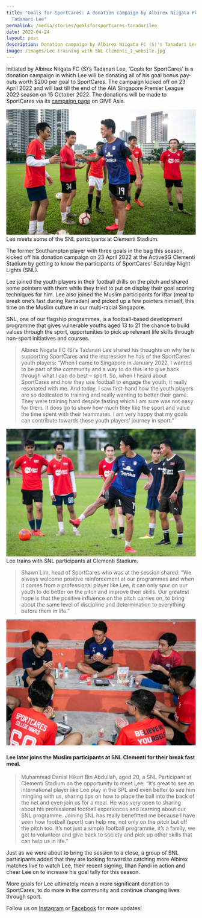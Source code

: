 ```yaml
---
title: "Goals for SportCares: A donation campaign by Albirex Niigata FC (S)'s
  Tadanari Lee"
permalink: /media/stories/goalsforsportcares-tanadarilee
date: 2022-04-24
layout: post
description: Donation campaign by Albirex Niigata FC (S)'s Tanadari Lee for SportCares
image: /images/Lee training with SNL Clementi_1_website.jpg
---
```

Initiated by Albirex Niigata FC (S)’s Tadanari Lee, ‘Goals for SportCares’ is a donation campaign in which Lee will be donating all of his goal bonus pay-outs worth $200 per goal to SportCares. The campaign kicked off on 23 April 2022 and will last till the end of the AIA Singapore Premier League 2022 season on 15 October 2022. The donations will be made to SportCares via its [campaign page](https://go.gov.sg/goalsforsportcares-campaignpage2022) on GIVE Asia.

![](/images/Lee%20training%20with%20SNL%20Clementi_1_website.jpg)
Lee meets some of the SNL participants at Clementi Stadium. 

The former Southampton player with three goals in the bag this season, kicked off his donation campaign on 23 April 2022 at the ActiveSG Clementi Stadium by getting to know the participants of SportCares’ Saturday Night Lights (SNL). 

Lee joined the youth players in their football drills on the pitch and shared some pointers with them while they tried to put on display their goal scoring techniques for him. Lee also joined the Muslim participants for iftar (meal to break one’s fast during Ramadan) and picked up a few pointers himself, this time on the Muslim culture in our multi-racial Singapore.

SNL, one of our flagship programmes, is a football-based development programme that gives vulnerable youths aged 13 to 21 the chance to build values through the sport, opportunities to pick up relevant life skills through non-sport initiatives and courses.

> Albirex Niigata FC (S)’s Tadanari Lee shared his thoughts on why he is supporting SportCares and the impression he has of the SportCares’ youth players: “When I came to Singapore in January 2022, I wanted to be part of the community and a way to do this is to give back through what I can do best – sport. So, when I heard about SportCares and how they use football to engage the youth, it really resonated with me. And today, I saw first-hand how the youth players are so dedicated to training and really wanting to better their game. They were training hard despite fasting which I am sure was not easy for them. It does go to show how much they like the sport and value the time spent with their teammates. I am very happy that my goals can contribute towards these youth players’ journey in sport.”

![](/images/Lee%20training%20with%20SNL%20Clementi_2_website.jpg)
Lee trains with SNL participants at Clementi Stadium. 

> Shawn Lim, head of SportCares who was at the session shared: “We always welcome positive reinforcement at our programmes and when it comes from a professional player like Lee, it can only spur on our youth to do better on the pitch and improve their skills. Our greatest hope is that the positive influence on the pitch carries on, to bring about the same level of discipline and determination to everything before them in life.”

![](/images/Itfar%20(break%20fast%20meal)%20with%20participants%20of%20SNL%20Clementi_website.jpg)
#### Lee later joins the Muslim participants at SNL Clementi for their break fast meal.

> Muhammad Danial Hikari Bin Abdullah, aged 20, a SNL Participant at Clementi Stadium on the opportunity to meet Lee: “It’s great to see an international player like Lee play in the SPL and even better to see him mingling with us, sharing tips on how to place the ball into the back of the net and even join us for a meal. He was very open to sharing about his professional football experiences and learning about our SNL programme. Joining SNL has really benefitted me because I have seen how football (sport) can help me, not only on the pitch but off the pitch too. It’s not just a simple football programme, it’s a family, we get to volunteer and give back to society and pick up other skills that can help us in life.”  

Just as we were about to bring the session to a close, a group of SNL participants added that they are looking forward to catching more Albirex matches live to watch Lee, their recent signing, Ilhan Fandi in action and cheer Lee on to increase his goal tally for this season. 

More goals for Lee ultimately mean a more significant donation to SportCares, to do more in the community and continue changing lives through sport.

Follow us on [Instagram](https://www.instagram.com/sportcares/) or [Facebook](https://www.facebook.com/SportCaresSG) for more updates! 
